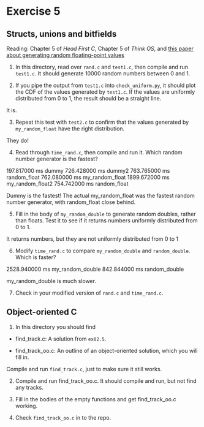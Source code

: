 # Exercise 5
## Structs, unions and bitfields

Reading: Chapter 5 of *Head First C*, Chapter 5 of *Think OS*, and
[this paper about generating random floating-point
values](http://allendowney.com/research/rand/downey07randfloat.pdf)


1) In this directory, read over `rand.c` and `test1.c`, then
compile and run `test1.c`.  It should generate 10000 random numbers
between 0 and 1.

2) If you pipe the output from `test1.c` into `check_uniform.py`, it should
plot the CDF of the values generated by `test1.c`.  If the values
are uniformly distributed from 0 to 1, the result should be a straight
line.

It is.

3) Repeat this test with `test2.c` to confirm that the values generated
by `my_random_float` have the right distribution.

They do!

4) Read through `time_rand.c`, then compile and run it.  Which
random number generator is the fastest?

197.817000 ms 	 dummy
726.428000 ms 	 dummy2
763.765000 ms 	 random_float
762.080000 ms 	 my_random_float
1899.672000 ms 	 my_random_float2
754.742000 ms 	 random_float

Dummy is the fastest! The actual my_random_float was the fastest random number generator, with random_float close behind.

5) Fill in the body of `my_random_double` to generate random doubles,
rather than floats.  Test it to see if it
returns numbers uniformly distributed from 0 to 1.

It returns numbers, but they are not uniformly distributed from 0 to 1

6) Modify `time_rand.c` to compare `my_random_double` and
`random_double`.  Which is faster?

2528.940000 ms 	 my_random_double
842.844000 ms 	 random_double

my_random_double is much slower.

7) Check in your modified version of `rand.c` and `time_rand.c`.


## Object-oriented C

1) In this directory you should find

*  find_track.c: A solution from `ex02.5`.

*  find_track_oo.c: An outline of an object-oriented solution, which you will fill in.

Compile and run `find_track.c`, just to make sure it still works.

2) Compile and run find_track_oo.c.  It should compile and run, but
not find any tracks.

3) Fill in the bodies of the empty functions and get find_track_oo.c working.

4) Check `find_track_oo.c` in to the repo.
